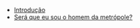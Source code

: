 * [Introdução](initial.md)
* [Será que eu sou o homem da metrópole?](poesias/sera-que-eu-sou-o-homem-da-metropole.md)